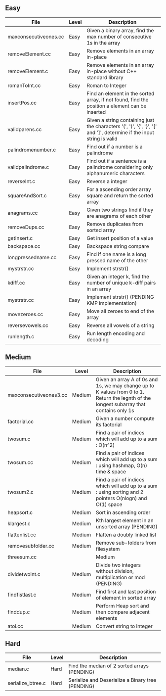 ## Easy
| File | Level | Description |
| --- | --- | --- |
| maxconsecutiveones.cc | Easy | Given a binary array, find the max number of consecutive 1s in the array
| removeElement.cc | Easy | Remove elements in an array in-place
| removeElement.c | Easy | Remove elements in an array in-place without C++ standard library
| romanToInt.cc | Easy | Roman to Integer
| insertPos.cc | Easy | Find an element in the sorted array, if not found, find the position a element can be inserted
| validparens.cc | Easy | Given a string containing just the characters '(', ')', '{', '}', '[' and ']', determine if the input string is valid
| palindromenumber.c | Easy | Find out if a number is a palindrome
| validpalindrome.c | Easy | Find out if a sentence is a palindrome considering only alphanumeric characters
| reverseInt.c | Easy | Reverse a integer
| squareAndSort.c | Easy | For a ascending order array square and return the sorted array
| anagrams.cc | Easy | Given two strings find if they are anagrams of each other
| removeDups.cc | Easy | Remove duplicates from sorted array 
| getInsert.c | Easy | Get insert position of a value
| backspace.cc | Easy | Backspace string compare
| longpressedname.cc | Easy | Find if one name is a long pressed name of the other
| mystrstr.cc | Easy | Implement strstr()
| kdiff.cc | Easy | Given an integer k, find the number of unique k-diff pairs in an array 
| mystrstr.cc | Easy | Implement strstr() (PENDING KMP implementation)
| movezeroes.cc | Easy | Move all zeroes to end of the array 
| reversevowels.cc | Easy | Reverse all vowels of a string
| runlength.c | Easy | Run length encoding and decoding

## Medium
| File | Level | Description |
| --- | --- | --- |
| maxconsecutiveones3.cc | Medium | Given an array A of 0s and 1s, we may change up to K values from 0 to 1. Return the legnth of the longest subarray that contains only 1s 
| factorial.cc | Medium | Given a number compute its factorial 
| twosum.c | Medium | Find a pair of indices which will add up to a sum : O(n^2)
| twosum.cc | Medium | Find a pair of indices which will add up to a sum : using hashmap, O(n) time & space
| twosum2.c | Medium | Find a pair of indices which will add up to a sum : using sorting and 2 pointers O(nlogn) and O(1) space
| heapsort.c | Medium | Sort in ascending order
| klargest.c | Medium | Kth largest element in an unsorted array (PENDING)
| flattenlist.cc | Medium | Flatten a doubly linked list
| removesubfolder.cc | Medium | Remove sub-folders from filesystem
| threesum.cc | | Medium | find a unique triplet that sums to 0 (PENDING)
| dividetwoint.c | Medium | Divide two integers without division, multiplication or mod (PENDING)
| findfistlast.c | Medium | Find first and last position of element in sorted array
| finddup.c | Medium | Perform Heap sort and then compare adjacent elements
| atoi.cc | Medium | Convert string to integer

## Hard
| File | Level | Description |
| --- | --- | --- |
| median.c | Hard | Find the median of 2 sorted arrays (PENDING)
| serialize_btree.c | Hard | Serialize and Deserialize a Binary tree (PENDING)

